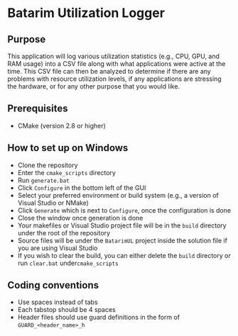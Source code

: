 Batarim Utilization Logger
==========================

Purpose
-------

This application will log various utilization statistics (e.g., CPU, GPU, and 
RAM usage) into a CSV file along with what applications were active at the
time. This CSV file can then be analyzed to determine if there are any 
problems with resource utilization levels, if any applications are stressing 
the hardware, or for any other purpose that you would like.

Prerequisites
-------------

* CMake (version 2.8 or higher)

How to set up on Windows
------------------------

* Clone the repository
* Enter the `cmake_scripts` directory
* Run `generate.bat`
* Click `Configure` in the bottom left of the GUI
* Select your preferred environment or build system (e.g., a version of Visual 
Studio or NMake)
* Click `Generate` which is next to `Configure`, once the configuration is done
* Close the window once generation is done
* Your makefiles or Visual Studio project file will be in the `build` directory
under the root of the repository
* Source files will be under the `BatarimUL` project inside the solution file
if you are using Visual Studio
* If you wish to clear the build, you can either delete the `build` directory
or run `clear.bat` under`cmake_scripts`

Coding conventions
------------------

* Use spaces instead of tabs
* Each tabstop should be 4 spaces
* Header files should use guard definitions in the form of 
`GUARD_<header_name>_h`
